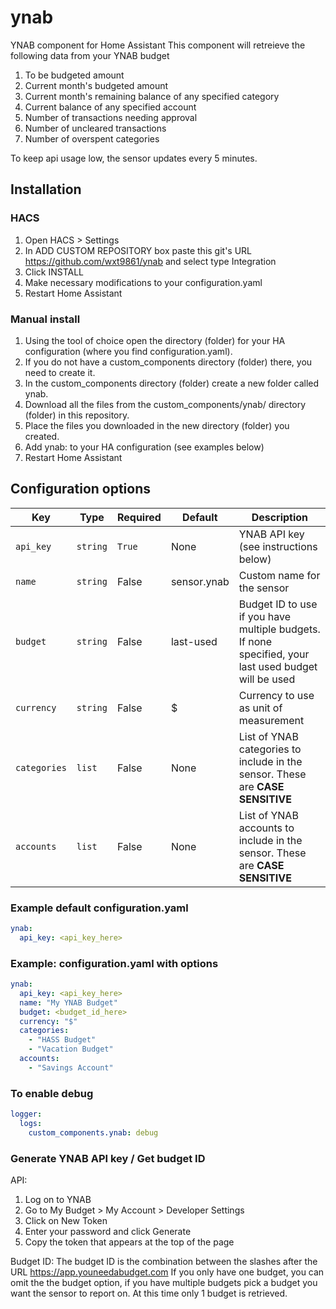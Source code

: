 # ynab

YNAB component for Home Assistant
This component will retreieve the following data from your YNAB budget

1. To be budgeted amount
2. Current month's budgeted amount
3. Current month's remaining balance of any specified category
4. Current balance of any specified account
5. Number of transactions needing approval
6. Number of uncleared transactions
7. Number of overspent categories

To keep api usage low, the sensor updates every 5 minutes.

## Installation

### HACS

1. Open HACS > Settings
2. In ADD CUSTOM REPOSITORY box paste this git's URL <https://github.com/wxt9861/ynab> and select type Integration
3. Click INSTALL
4. Make necessary modifications to your configuration.yaml
5. Restart Home Assistant

### Manual install

1. Using the tool of choice open the directory (folder) for your HA configuration (where you find configuration.yaml).
2. If you do not have a custom_components directory (folder) there, you need to create it.
3. In the custom_components directory (folder) create a new folder called ynab.
4. Download all the files from the custom_components/ynab/ directory (folder) in this repository.
5. Place the files you downloaded in the new directory (folder) you created.
6. Add ynab: to your HA configuration (see examples below)
7. Restart Home Assistant

## Configuration options

| Key          | Type     | Required | Default     | Description                                                                                          |
| ------------ | -------- | -------- | ----------- | ---------------------------------------------------------------------------------------------------- |
| `api_key`    | `string` | `True`   | None        | YNAB API key (see instructions below)                                                                |
| `name`       | `string` | False    | sensor.ynab | Custom name for the sensor                                                                           |
| `budget`     | `string` | False    | last-used   | Budget ID to use if you have multiple budgets. If none specified, your last used budget will be used |
| `currency`   | `string` | False    | \$          | Currency to use as unit of measurement                                                               |
| `categories` | `list`   | False    | None        | List of YNAB categories to include in the sensor. These are **CASE SENSITIVE**                       |
| `accounts` | `list`   | False    | None          | List of YNAB accounts to include in the sensor. These are **CASE SENSITIVE**                       |

### Example default configuration.yaml

```yaml
ynab:
  api_key: <api_key_here>
```

### Example: configuration.yaml with options

```yaml
ynab:
  api_key: <api_key_here>
  name: "My YNAB Budget"
  budget: <budget_id_here>
  currency: "$"
  categories:
    - "HASS Budget"
    - "Vacation Budget"
  accounts:
    - "Savings Account"
```

### To enable debug

```yaml
logger:
  logs:
    custom_components.ynab: debug
```

### Generate YNAB API key / Get budget ID

API:

1. Log on to YNAB
2. Go to My Budget > My Account > Developer Settings
3. Click on New Token
4. Enter your password and click Generate
5. Copy the token that appears at the top of the page

Budget ID:
The budget ID is the combination between the slashes after the URL <https://app.youneedabudget.com>
If you only have one budget, you can omit the the budget option, if you have multiple budgets pick a budget you want the sensor to report on. At this time only 1 budget is retrieved.
